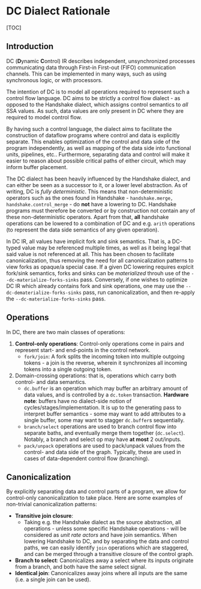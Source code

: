 # DC Dialect Rationale

[TOC]

## Introduction

DC (**D**ynamic **C**ontrol) IR describes independent, unsynchronized processes communicating data through First-in First-out (FIFO) communication channels. 
This can be implemented in many ways, such as using synchronous logic, or with processors. 

The intention of DC is to model all operations required to represent such a control flow language. DC aims to be strictly a control
flow dialect - as opposed to the Handshake dialect, which assigns control semantics to _all_ SSA values. As such, data values are
only present in DC where they are required to model control flow.

By having such a control language, the dialect aims to facilitate the construction of dataflow programs where control and data
is explicitly separate. This enables optimization of the control and data side of the program independently, as well as mapping
of the data side into functional units, pipelines, etc.. Furthermore, separating data and control will make it easier to reason
about possible critical paths of either circuit, which may inform buffer placement.

The DC dialect has been heavily influenced by the Handshake dialect, and can either be seen as a successor to it, or a lower level
abstraction. As of writing, DC is _fully deterministic_. This means that non-deterministic operators such as the ones found in Handshake - `handshake.merge, handshake.control_merge` - do **not** have a lowering to DC. Handshake programs must therefore be converted or by construction not contain any of these non-deterministic operators. Apart from that, **all** handshake operations can be lowered to a combination of DC
and e.g. `arith` operations (to represent the data side semantics of any given operation).

In DC IR, all values have implicit fork and sink semantics. That is, a DC-typed value may be referenced multiple times, as well as it being legal that said value is not referenced at all. This has been chosen to facilitate canonicalization, thus removing the need for all canonicalization patterns to view forks as opaque/a special case. If a given DC lowering requires explcit fork/sink semantics, forks and sinks can be _materialized_ throuh use of the `--dc-materialize-forks-sinks` pass. Conversely, if one wishes to optimize DC IR which already contains fork and sink operations, one may use the `--dc-dematerialize-forks-sinks` pass, run canonicalization, and then re-apply the `--dc-materialize-forks-sinks` pass.

## Operations
In DC, there are two main classes of operations:
1. **Control-only operations**: Control-only operations come in pairs and represent start- and end-points in the control network.
   * `fork/join`: A fork splits the incoming token into multiple outgoing tokens - a join is the reverse, wherein it synchronizes all incoming tokens into a single outgoing token.
2. Domain-crossing operations: that is, operations which carry both control- and data semantics.
   * `dc.buffer` is an operation which may buffer an arbitrary amount of data values, and is controlled by a `dc.token` transaction.
   **Hardware note**: buffers have no dialect-side notion of cycles/stages/implementation. It is up to the generating pass to interpret buffer semantics - some may want to add attributes to a single buffer, some may want to stagger `dc.buffer`s sequentially.
   * `branch/select` operations are used to branch control flow into separate baths, and eventually merge them together (`dc.select`). Notably, a branch and select op may have **at most** 2 out/inputs.
   * `pack/unpack` operations are used to pack/unpack values from the control- and data side of the graph. Typically, these are used in cases of data-dependent control flow (branching).


## Canonicalization
By explicitly separating data and control parts of a program, we allow for control-only canonicalization to take place.
Here are some examples of non-trivial canonicalization patterns:
* **Transitive join closure**:
  * Taking e.g. the Handshake dialect as the source abstraction, all operations - unless some specific Handshake operations - will be considered as *unit rate actors* and have join semantics. When lowering Handshake to DC, and by separating the data and control paths, we can easily identify `join` operations which are staggered, and can be merged through a transitive closure of the control graph.
* **Branch to select**: Canonicalizes away a select where its inputs originate from a branch, and both have the same select signal.
* **Identical join**: Canonicalizes away joins where all inputs are the same (i.e. a single join can be used).
